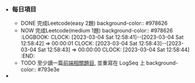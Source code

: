 - ### 每日項目
	- DONE 完成Leetcode(easy 2題)
	  background-color:: #978626
	- NOW 完成Leetcode(medium 1題)
	  background-color:: #978626
	  :LOGBOOK:
	  CLOCK: [2023-03-04 Sat 12:58:41]--[2023-03-04 Sat 12:58:42] =>  00:00:01
	  CLOCK: [2023-03-04 Sat 12:58:43]--[2023-03-04 Sat 12:58:43] =>  00:00:00
	  CLOCK: [2023-03-04 Sat 12:58:44]
	  :END:
	- TODO 至少讀一篇[前端相關題目](https://www.explainthis.io/zh-hant/questions/frontend), 並重寫在 LogSeq 上
	  background-color:: #793e3e
-